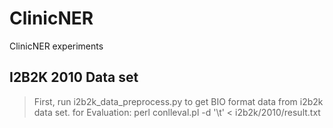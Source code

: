 # ClinicNER
ClinicNER experiments

## I2B2K 2010 Data set
> First, run i2b2k_data_preprocess.py to get BIO format data from i2b2k data set.
> for Evaluation: perl conlleval.pl -d '\t' < i2b2k/2010/result.txt 
